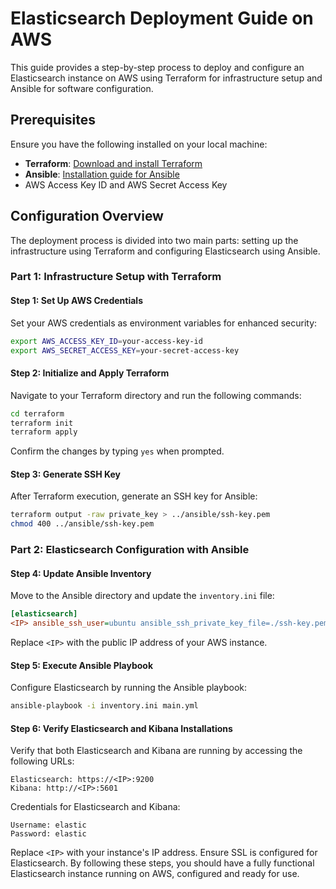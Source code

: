 # Elasticsearch Deployment Guide on AWS

This guide provides a step-by-step process to deploy and configure an Elasticsearch instance on AWS using Terraform for infrastructure setup and Ansible for software configuration. 

## Prerequisites

Ensure you have the following installed on your local machine:

- **Terraform**: [Download and install Terraform](https://www.terraform.io/downloads.html)
- **Ansible**: [Installation guide for Ansible](https://docs.ansible.com/ansible/latest/installation_guide/intro_installation.html)
- AWS Access Key ID and AWS Secret Access Key

## Configuration Overview

The deployment process is divided into two main parts: setting up the infrastructure using Terraform and configuring Elasticsearch using Ansible.

### Part 1: Infrastructure Setup with Terraform

#### Step 1: Set Up AWS Credentials

Set your AWS credentials as environment variables for enhanced security:

```bash
export AWS_ACCESS_KEY_ID=your-access-key-id
export AWS_SECRET_ACCESS_KEY=your-secret-access-key
```

#### Step 2: Initialize and Apply Terraform

Navigate to your Terraform directory and run the following commands:

```bash
cd terraform
terraform init
terraform apply
```

Confirm the changes by typing `yes` when prompted.

#### Step 3: Generate SSH Key

After Terraform execution, generate an SSH key for Ansible:

```bash
terraform output -raw private_key > ../ansible/ssh-key.pem
chmod 400 ../ansible/ssh-key.pem
```

### Part 2: Elasticsearch Configuration with Ansible

#### Step 4: Update Ansible Inventory

Move to the Ansible directory and update the `inventory.ini` file:

```ini
[elasticsearch]
<IP> ansible_ssh_user=ubuntu ansible_ssh_private_key_file=./ssh-key.pem
```

Replace `<IP>` with the public IP address of your AWS instance.

#### Step 5: Execute Ansible Playbook

Configure Elasticsearch by running the Ansible playbook:

```bash
ansible-playbook -i inventory.ini main.yml
```

#### Step 6: Verify Elasticsearch and Kibana Installations

Verify that both Elasticsearch and Kibana are running by accessing the following URLs:

```plaintext
Elasticsearch: https://<IP>:9200
Kibana: http://<IP>:5601
```

Credentials for Elasticsearch and Kibana:

```plaintext
Username: elastic
Password: elastic
```

Replace `<IP>` with your instance's IP address. Ensure SSL is configured for Elasticsearch.
By following these steps, you should have a fully functional Elasticsearch instance running on AWS, configured and ready for use.

